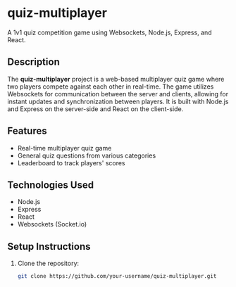 # quiz-multiplayer

A 1v1 quiz competition game using Websockets, Node.js, Express, and React.

## Description

The **quiz-multiplayer** project is a web-based multiplayer quiz game where two players compete against each other in real-time. The game utilizes Websockets for communication between the server and clients, allowing for instant updates and synchronization between players. It is built with Node.js and Express on the server-side and React on the client-side.

## Features

- Real-time multiplayer quiz game
- General quiz questions from various categories
- Leaderboard to track players' scores


## Technologies Used

- Node.js
- Express
- React
- Websockets (Socket.io)

## Setup Instructions

1. Clone the repository:

   ```bash
   git clone https://github.com/your-username/quiz-multiplayer.git
